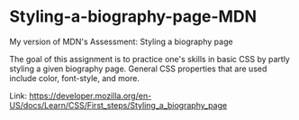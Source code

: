 # Styling-a-biography-page-MDN

My version of MDN's Assessment: Styling a biography page

The goal of this assignment is to practice one's skills
in basic CSS by partly styling a given biography page. 
General CSS properties that are used include color, 
font-style, and more.

Link: https://developer.mozilla.org/en-US/docs/Learn/CSS/First_steps/Styling_a_biography_page